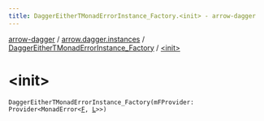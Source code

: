 ```yaml
---
title: DaggerEitherTMonadErrorInstance_Factory.<init> - arrow-dagger
---
```


[arrow-dagger](../../index.html) / [arrow.dagger.instances](../index.html) / [DaggerEitherTMonadErrorInstance_Factory](index.html) / [&lt;init&gt;](./-init-.html)

# &lt;init&gt;

`DaggerEitherTMonadErrorInstance_Factory(mFProvider: Provider<MonadError<`[`F`](index.html#F)`, `[`L`](index.html#L)`>>)`